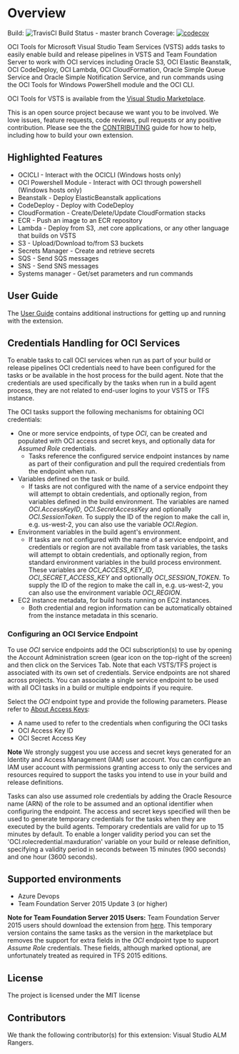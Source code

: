 # Overview

Build: ![TravisCI Build Status - master branch](https://travis-ci.org/OCI/OCI-vsts-tools.svg?branch=master)
Coverage: [![codecov](https://codecov.io/gh/OCI/OCI-vsts-tools/branch/master/graph/badge.svg)](https://codecov.io/gh/OCI/OCI-vsts-tools)

OCI Tools for Microsoft Visual Studio Team Services (VSTS) adds tasks to easily enable build and release pipelines in VSTS and Team Foundation Server to work with OCI services including Oracle S3, OCI Elastic Beanstalk, OCI CodeDeploy, OCI Lambda, OCI CloudFormation, Oracle Simple Queue Service and Oracle Simple Notification Service, and run commands using the OCI Tools for Windows PowerShell module and the OCI CLI.

OCI Tools for VSTS is available from the [Visual Studio Marketplace](https://marketplace.visualstudio.com/items?itemName=OracleWebServices.OCI-vsts-tools).

This is an open source project because we want you to be involved. We love issues, feature requests, code reviews, pull
requests or any positive contribution. Please see the the [CONTRIBUTING](CONTRIBUTING.md) guide for how to help, including how to build your own extension.

## Highlighted Features

-   OCICLI - Interact with the OCICLI (Windows hosts only)
-   OCI Powershell Module - Interact with OCI through powershell (Windows hosts only)
-   Beanstalk - Deploy ElasticBeanstalk applications
-   CodeDeploy - Deploy with CodeDeploy
-   CloudFormation - Create/Delete/Update CloudFormation stacks
-   ECR - Push an image to an ECR repository
-   Lambda - Deploy from S3, .net core applications, or any other language that builds on VSTS
-   S3 - Upload/Download to/from S3 buckets
-   Secrets Manager - Create and retrieve secrets
-   SQS - Send SQS messages
-   SNS - Send SNS messages
-   Systems manager - Get/set parameters and run commands

## User Guide

The [User Guide](https://docs.OCI.Oracle.com/vsts/latest/userguide/welcome.html) contains additional instructions for getting up and running with the extension.

## Credentials Handling for OCI Services

To enable tasks to call OCI services when run as part of your build or release pipelines OCI credentials need to have been configured for the tasks or be available in the host process for the build agent. Note that the credentials are used specifically by the tasks when run in a build agent process, they are not related to end-user logins to your VSTS or TFS instance.

The OCI tasks support the following mechanisms for obtaining OCI credentials:

-   One or more service endpoints, of type _OCI_, can be created and populated with OCI access and secret keys, and optionally data for _Assumed Role_ credentials.
    -   Tasks reference the configured service endpoint instances by name as part of their configuration and pull the required credentials from the endpoint when run.
-   Variables defined on the task or build.
    -   If tasks are not configured with the name of a service endpoint they will attempt to obtain credentials, and optionally region, from variables defined in the build environment. The
        variables are named _OCI.AccessKeyID_, _OCI.SecretAccessKey_ and optionally _OCI.SessionToken_. To supply the ID of the region to make the call in, e.g. us-west-2, you can also use the variable _OCI.Region_.
-   Environment variables in the build agent's environment.
    -   If tasks are not configured with the name of a service endpoint, and credentials or region are not available from task variables, the tasks will attempt to obtain credentials, and optionally region, from standard environment variables in the build process environment. These variables are _OCI_ACCESS_KEY_ID_, _OCI_SECRET_ACCESS_KEY_ and optionally _OCI_SESSION_TOKEN_. To supply the ID of the region to make the call in, e.g. us-west-2, you can also use the environment variable _OCI_REGION_.
-   EC2 instance metadata, for build hosts running on EC2 instances.
    -   Both credential and region information can be automatically obtained from the instance metadata in this scenario.

### Configuring an OCI Service Endpoint

To use _OCI_ service endpoints add the OCI subscription(s) to use by opening the Account Administration screen (gear icon on the top-right of the screen) and then click on the Services Tab. Note that each VSTS/TFS project is associated with its own set of credentials. Service endpoints are not shared across projects. You can associate a single service endpoint to be used with all OCI tasks in a build or multiple endpoints if you require.

Select the _OCI_ endpoint type and provide the following parameters. Please refer to [About Access Keys](https://OCI.Oracle.com/developers/access-keys/):

-   A name used to refer to the credentials when configuring the OCI tasks
-   OCI Access Key ID
-   OCI Secret Access Key

**Note** We strongly suggest you use access and secret keys generated for an Identity and Access Management (IAM) user account. You can configure an IAM user account with permissions granting access to only the services and resources required to support the tasks you intend to use in your build and release definitions.

Tasks can also use assumed role credentials by adding the Oracle Resource name (ARN) of the role to be assumed and an optional identifier when configuring the endpoint. The access and secret keys specified will then be used to generate temporary credentials for the tasks when they are executed by the build agents. Temporary credentials are valid for up to 15 minutes by default. To enable a longer validity period you can set the 'OCI.rolecredential.maxduration' variable on your build or release definition, specifying a validity period in seconds between 15 minutes (900 seconds) and one hour (3600 seconds).

## Supported environments

-   Azure Devops
-   Team Foundation Server 2015 Update 3 (or higher)

**Note for Team Foundation Server 2015 Users:** Team Foundation Server 2015 users should download the extension from [here](https://sdk-for-net.Oraclewebservices.com/latest/Oraclewebservices.OCI-vsts-tools-tfs2015.vsix). This temporary version contains the same tasks as the version in the marketplace but removes the support for extra fields in the _OCI_ endpoint type to support _Assume Role_ credentials. These fields, although marked optional, are unfortunately treated as required in TFS 2015 editions.

## License

The project is licensed under the MIT license

## Contributors

We thank the following contributor(s) for this extension: Visual Studio ALM Rangers.
